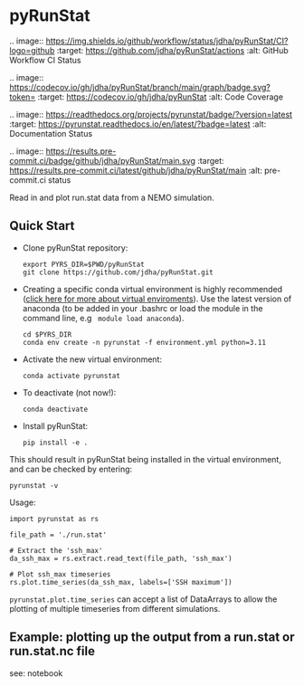 # pyRunStat

.. image:: https://img.shields.io/github/workflow/status/jdha/pyRunStat/CI?logo=github
    :target: https://github.com/jdha/pyRunStat/actions
    :alt: GitHub Workflow CI Status

.. image:: https://codecov.io/gh/jdha/pyRunStat/branch/main/graph/badge.svg?token=
    :target: https://codecov.io/gh/jdha/pyRunStat
    :alt: Code Coverage

.. image:: https://readthedocs.org/projects/pyrunstat/badge/?version=latest
    :target: https://pyrunstat.readthedocs.io/en/latest/?badge=latest
    :alt: Documentation Status

.. image:: https://results.pre-commit.ci/badge/github/jdha/pyRunStat/main.svg
   :target: https://results.pre-commit.ci/latest/github/jdha/pyRunStat/main
   :alt: pre-commit.ci status

Read in and plot run.stat data from a NEMO simulation.

## Quick Start

- Clone pyRunStat repository:

  ```
  export PYRS_DIR=$PWD/pyRunStat
  git clone https://github.com/jdha/pyRunStat.git
  ```

- Creating a specific conda virtual environment is highly recommended ([click here for more about virtual
  enviroments](https://docs.conda.io/projects/conda/en/latest/user-guide/tasks/manage-environments.html)).
  Use the latest version of anaconda (to be added in your .bashrc or load the module in the command line, e.g ` module load anaconda`).

  ```
  cd $PYRS_DIR
  conda env create -n pyrunstat -f environment.yml python=3.11
  ```

- Activate the new virtual environment:

  ```
  conda activate pyrunstat
  ```

- To deactivate (not now!):

  ```
  conda deactivate
  ```

- Install pyRunStat:

  ```
  pip install -e .
  ```

This should result in pyRunStat being installed in the virtual environment,
and can be checked by entering:

```
pyrunstat -v
```

Usage:

```
import pyrunstat as rs

file_path = './run.stat'

# Extract the 'ssh_max'
da_ssh_max = rs.extract.read_text(file_path, 'ssh_max')

# Plot ssh_max timeseries
rs.plot.time_series(da_ssh_max, labels=['SSH maximum'])
```

`pyrunstat.plot.time_series` can accept a list of DataArrays to allow the plotting of multiple timeseries
from different simulations.

## Example: plotting up the output from a run.stat or run.stat.nc file

see: notebook
